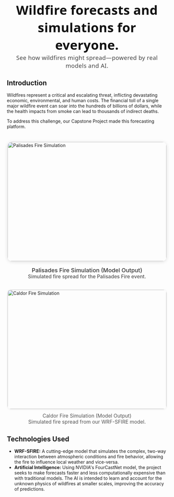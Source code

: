 
<h1 style="text-align:center; font-size:2.5rem; color:#111; margin-bottom:1.1rem; margin-top:2.2rem; font-weight:800; letter-spacing:0.01em; font-family: 'Segoe UI', 'Arial', sans-serif;">
Wildfire forecasts and simulations for everyone.<br>
<span style="font-size:1.15rem; font-weight:400; color:#444;">See how wildfires might spread—powered by real models and AI.</span>
</h1>

## Introduction
Wildfires represent a critical and escalating threat, inflicting devastating economic, environmental, and human costs. The financial toll of a single major wildfire event can soar into the hundreds of billions of dollars, while the health impacts from smoke can lead to thousands of indirect deaths.

To address this challenge, our Capstone Project made this forecasting platform. 

<div style="display: flex; flex-wrap: wrap; justify-content: center; gap: 2rem; margin: 2.5rem 0 2rem 0;">
    <div style="flex: 1 1 400px; max-width: 500px; min-width: 250px; display: flex; flex-direction: column; align-items: center;">
        <img src="/PalisadesSimulation.gif" alt="Palisades Fire Simulation" style="width: 100%; max-width: 500px; height: auto; border-radius: 14px; box-shadow: 0 2px 12px rgba(0,0,0,0.13); aspect-ratio: 4/3; object-fit: cover;">
        <div style="text-align:center; color:#333; margin-top:1.1rem; font-size:1.12rem; font-weight: 500;">
            Palisades Fire Simulation (Model Output)<br>
            <span style="font-size:0.98rem; color:#555;">Simulated fire spread for the Palisades Fire event.</span>
        </div>
    </div>
    <div style="flex: 1 1 400px; max-width: 500px; min-width: 250px; display: flex; flex-direction: column; align-items: center;">
        <img src="/CaldorSimulation.gif" alt="Caldor Fire Simulation" style="width: 100%; max-width: 500px; height: auto; border-radius: 10px; box-shadow: 0 1px 6px rgba(0,0,0,0.08); aspect-ratio: 4/3; object-fit: cover;">
        <div style="text-align:center; color:#555; margin-top:0.75rem; font-size:0.98rem;">
            Caldor Fire Simulation (Model Output)<br>
            Simulated fire spread from our WRF-SFIRE model.
        </div>
    </div>
</div>

## Technologies Used

*   **WRF-SFIRE:** A cutting-edge model that simulates the complex, two-way interaction between atmospheric conditions and fire behavior, allowing the fire to influence local weather and vice-versa.
*   **Artificial Intelligence:** Using NVIDIA's FourCastNet model, the project seeks to make forecasts faster and less computationally expensive than with traditional models. The AI is intended to learn and account for the unknown physics of wildfires at smaller scales, improving the accuracy of predictions.
